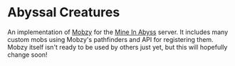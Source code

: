 # Abyssal Creatures

An implementation of [Mobzy](https://github.com/MineInAbyss/Mobzy) for the [Mine In Abyss](https://mineinabyss.com) server. It includes many custom mobs using Mobzy's pathfinders and API for registering them. Mobzy itself isn't ready to be used by others just yet, but this will hopefully change soon!